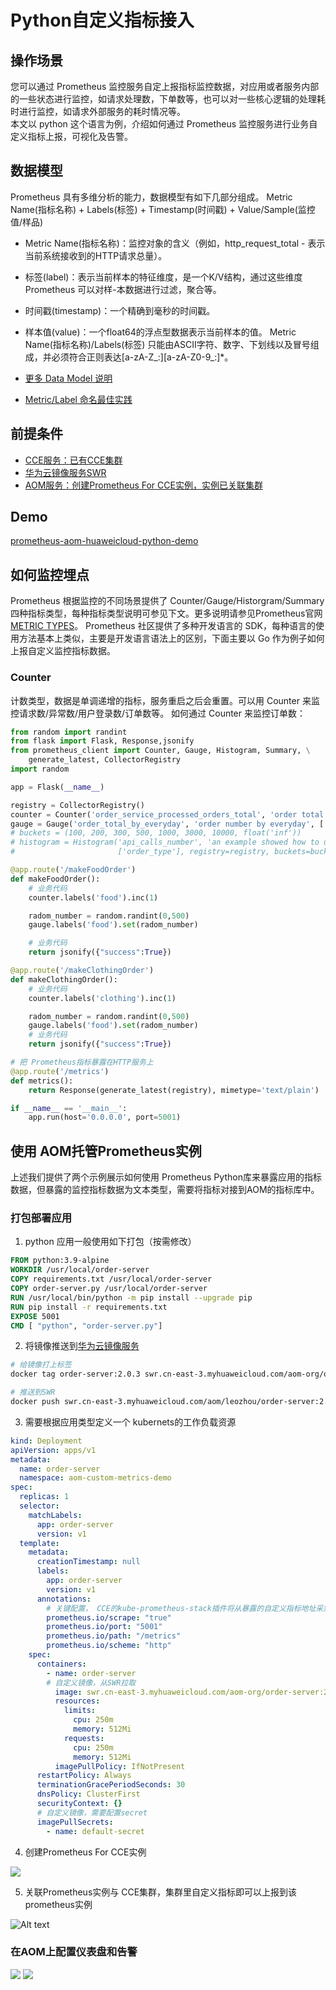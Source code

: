 # Python自定义指标接入

## 操作场景

您可以通过 Prometheus 监控服务自定上报指标监控数据，对应用或者服务内部的一些状态进行监控，如请求处理数，下单数等，也可以对一些核心逻辑的处理耗时进行监控，如请求外部服务的耗时情况等。  
本文以 python 这个语言为例，介绍如何通过 Prometheus 监控服务进行业务自定义指标上报，可视化及告警。

## 数据模型

Prometheus 具有多维分析的能力，数据模型有如下几部分组成。
Metric Name(指标名称) + Labels(标签) + Timestamp(时间戳) + Value/Sample(监控值/样品)

- Metric Name(指标名称)：监控对象的含义（例如，http_request_total - 表示当前系统接收到的HTTP请求总量）。
- 标签(label)：表示当前样本的特征维度，是一个K/V结构，通过这些维度 Prometheus 可以对样-本数据进行过滤，聚合等。
- 时间戳(timestamp)：一个精确到毫秒的时间戳。
- 样本值(value)：一个float64的浮点型数据表示当前样本的值。
Metric Name(指标名称)/Labels(标签) 只能由ASCII字符、数字、下划线以及冒号组成，并必须符合正则表达[a-zA-Z_:][a-zA-Z0-9_:]*。

- [更多 Data Model 说明](https://prometheus.io/docs/concepts/data_model/)
- [Metric/Label 命名最佳实践](https://prometheus.io/docs/practices/naming/)

## 前提条件

- [CCE服务：已有CCE集群](https://console.huaweicloud.com/cce2.0)
- [华为云镜像服务SWR](https://console.huaweicloud.com/swr)
- [AOM服务：创建Prometheus For CCE实例，实例已关联集群](https://console.huaweicloud.com/aom2)

## Demo

[prometheus-aom-huaweicloud-python-demo](https://github.com/zhouzhengle/prometheus-aom-huaweicloud/tree/main/prometheus-aom-huaweicloud-python-demo)

## 如何监控埋点

Prometheus 根据监控的不同场景提供了 Counter/Gauge/Historgram/Summary 四种指标类型，每种指标类型说明可参见下文。更多说明请参见Prometheus官网 [METRIC TYPES](https://prometheus.io/docs/concepts/metric_types/)。
Prometheus 社区提供了多种开发语言的 SDK，每种语言的使用方法基本上类似，主要是开发语言语法上的区别，下面主要以 Go 作为例子如何上报自定义监控指标数据。

### Counter

计数类型，数据是单调递增的指标，服务重启之后会重置。可以用 Counter 来监控请求数/异常数/用户登录数/订单数等。
如何通过 Counter 来监控订单数：

```python
from random import randint
from flask import Flask, Response,jsonify
from prometheus_client import Counter, Gauge, Histogram, Summary, \
    generate_latest, CollectorRegistry
import random

app = Flask(__name__)

registry = CollectorRegistry()
counter = Counter('order_service_processed_orders_total', 'order total', ['order_type'], registry=registry)
gauge = Gauge('order_total_by_everyday', 'order number by everyday', ['order_type'], registry=registry)
# buckets = (100, 200, 300, 500, 1000, 3000, 10000, float('inf'))
# histogram = Histogram('api_calls_number', 'an example showed how to use histogram',
#                       ['order_type'], registry=registry, buckets=buckets)

@app.route('/makeFoodOrder')
def makeFoodOrder():
    # 业务代码
    counter.labels('food').inc(1)

    radom_number = random.randint(0,500)
    gauge.labels('food').set(radom_number)

    # 业务代码
    return jsonify({"success":True})

@app.route('/makeClothingOrder')
def makeClothingOrder():
    # 业务代码
    counter.labels('clothing').inc(1)

    radom_number = random.randint(0,500)
    gauge.labels('food').set(radom_number)
    # 业务代码
    return jsonify({"success":True})

# 把 Prometheus指标暴露在HTTP服务上
@app.route('/metrics')
def metrics():
    return Response(generate_latest(registry), mimetype='text/plain')

if __name__ == '__main__':
    app.run(host='0.0.0.0', port=5001)
```

## 使用 AOM托管Prometheus实例

上述我们提供了两个示例展示如何使用 Prometheus Python库来暴露应用的指标数据，但暴露的监控指标数据为文本类型，需要将指标对接到AOM的指标库中。

### 打包部署应用

01. python 应用一般使用如下打包（按需修改）

```Dockerfile
FROM python:3.9-alpine
WORKDIR /usr/local/order-server
COPY requirements.txt /usr/local/order-server
COPY order-server.py /usr/local/order-server
RUN /usr/local/bin/python -m pip install --upgrade pip
RUN pip install -r requirements.txt
EXPOSE 5001
CMD [ "python", "order-server.py"]
```

02. 将镜像推送到[华为云镜像服务](https://console.huaweicloud.com/swr/?region=cn-east-3#/swr/dashboard)

```bash
# 给镜像打上标签
docker tag order-server:2.0.3 swr.cn-east-3.myhuaweicloud.com/aom-org/order-server:2.0.3
```

```bash
# 推送到SWR
docker push swr.cn-east-3.myhuaweicloud.com/aom/leozhou/order-server:2.0.3
```

03. 需要根据应用类型定义一个 kubernets的工作负载资源

```yaml
kind: Deployment
apiVersion: apps/v1
metadata:
  name: order-server
  namespace: aom-custom-metrics-demo
spec:
  replicas: 1
  selector:
    matchLabels:
      app: order-server
      version: v1
  template:
    metadata:
      creationTimestamp: null
      labels:
        app: order-server
        version: v1
      annotations:
        # 关键配置， CCE的kube-prometheus-stack插件将从暴露的自定义指标地址采集，并上报到AOM
        prometheus.io/scrape: "true"
        prometheus.io/port: "5001"
        prometheus.io/path: "/metrics"
        prometheus.io/scheme: "http"
    spec:
      containers:
        - name: order-server
        # 自定义镜像，从SWR拉取
          image: swr.cn-east-3.myhuaweicloud.com/aom-org/order-server:2.0.3
          resources:
            limits:
              cpu: 250m
              memory: 512Mi
            requests:
              cpu: 250m
              memory: 512Mi
          imagePullPolicy: IfNotPresent
      restartPolicy: Always
      terminationGracePeriodSeconds: 30
      dnsPolicy: ClusterFirst
      securityContext: {}
      # 自定义镜像，需要配置secret
      imagePullSecrets:
        - name: default-secret
```

4. 创建Prometheus For CCE实例

![](images/image6.png)

5. 关联Prometheus实例与 CCE集群，集群里自定义指标即可以上报到该prometheus实例

![Alt text](images/image7.png)

### 在AOM上配置仪表盘和告警

![](images/image8.png)
![](images/image9.png)
